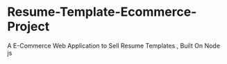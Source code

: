 # Resume-Template-Ecommerce-Project
A E-Commerce Web Application to Sell Resume Templates , Built On Node js
